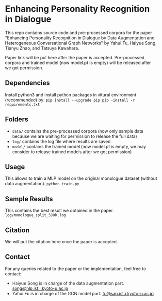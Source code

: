 # Enhancing Personality Recognition in Dialogue
This repo contains source code and pre-processed corpora for the paper "Enhancing Personality Recognition in Dialogue by Data Augmentation and Heterogeneous Conversational Graph Networks" by Yahui Fu, Haiyue Song, Tianyu Zhao, and Tatsuya Kawahara.

Paper link will be put here after the paper is accepted. Pre-processed corpora and trained model (now model.pt is empty) will be released after we got permission.

<!--
## Overview
Our work focuses on improving personality recognition in dialogues, a critical aspect for enhancing human-robot interactions. The challenges addressed include the limited number of speakers in dialogue corpora and the complex modeling of interdependencies in conversations.

### Key Contributions:
1. **Data Augmentation for Personality Recognition:** We propose a novel data interpolation method for speaker data augmentation to increase speaker diversity.
2. **Heterogeneous Conversational Graph Network (HC-GNN):** A new approach to model both contextual influences and inherent personality traits independently.
-->

## Dependencies
Install python3 and install python packages in vitural environment (recommended) by:
`
pip install --upgrade pip
pip -install -r requirements.txt 
`

## Folders
- `data/` contains the pre-processed corpora (now only sample data because we are waiting for permission to release the full data)
- `log/` contains the log file where results are saved
- `model/` contains the trained model (now model.pt is empty, we may consider to release trained models after we got permission)


## Usage
This allows to train a MLP model on the original monologue dataset (without data augmentation).
`
python train.py
`


## Sample Results
This contains the best result we obtained in the paper.
`
log/monologue_split_500k.log
`

## Citation
We will put the citation here once the paper is accepted.
<!-- 
`
If you find our work useful in your research, please consider citing:
@inproceedings{fu2024enhancing,
title={Enhancing Personality Recognition in Dialogue by Data Augmentation and Heterogeneous Conversational Graph Networks},
author={Fu, Yahui and Song, Haiyue and Zhao, Tianyu and Kawahara, Tatsuya},
year={2023}
}
`
-->


## Contact
For any queries related to the paper or the implementation, feel free to contact:
- Haiyue Song is in charge of the data augmentation part. [song@nlp.ist.i.kyoto-u.ac.jp](mailto:song@nlp.ist.kyoto-u.ac.jp)
- Yahui Fu is in charge of the GCN model part. [fu@sap.ist.i.kyoto-u.ac.jp](mailto:fu@kyoto-u.ac.jp)